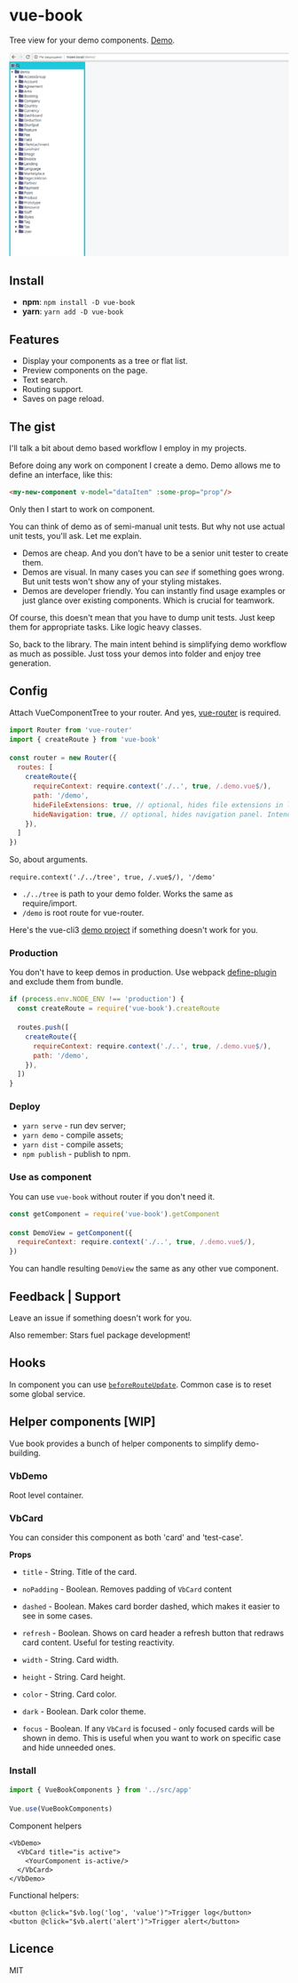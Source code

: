 # vue-book

Tree view for your demo components. [Demo](http://vue-book.asva.by/#/Demo/ContactComponent.vue).

![Interface](packages/vue-book/docs/main.gif)

## Install

* **npm**: `npm install -D vue-book` 
* **yarn**: `yarn add -D vue-book`

## Features
* Display your components as a tree or flat list.
* Preview components on the page.
* Text search.
* Routing support.
* Saves on page reload.

## The gist

I'll talk a bit about demo based workflow I employ in my projects.

Before doing any work on component I create a demo. Demo allows me to define an interface, like this:
```html
<my-new-component v-model="dataItem" :some-prop="prop"/>
```
Only then I start to work on component.

You can think of demo as of semi-manual unit tests. But why not use actual unit tests, you'll ask. Let me explain.
* Demos are cheap. And you don't have to be a senior unit tester to create them.
* Demos are visual. In many cases you can *see* if something goes wrong. But unit tests won't show any of your styling mistakes.
* Demos are developer friendly. You can instantly find usage examples or just glance over existing components. Which is crucial for teamwork.

Of course, this doesn't mean that you have to dump unit tests. Just keep them for appropriate tasks. Like logic heavy classes.

So, back to the library. The main intent behind is simplifying demo workflow as much as possible. Just toss your demos into folder and enjoy tree generation.

## Config

Attach VueComponentTree to your router. And yes, [vue-router](https://github.com/vuejs/vue-router) is required.
```js
import Router from 'vue-router'
import { createRoute } from 'vue-book'

const router = new Router({
  routes: [
    createRoute({
      requireContext: require.context('./..', true, /.demo.vue$/), 
      path: '/demo',
      hideFileExtensions: true, // optional, hides file extensions in list.
      hideNavigation: true, // optional, hides navigation panel. Intended to be used with visual recognition library.
    }),
  ]
})
```
So, about arguments. 

`require.context('./../tree', true, /.vue$/), '/demo'`
* `./../tree` is path to your demo folder. Works the same as require/import.
* `/demo` is root route for vue-router.

Here's the vue-cli3 [demo project](https://github.com/asvae/vue-book-demo) if something doesn't work for you.

### Production

You don't have to keep demos in production. Use webpack [define-plugin](https://webpack.js.org/plugins/define-plugin/) and exclude them from bundle.

```javascript
if (process.env.NODE_ENV !== 'production') {
  const createRoute = require('vue-book').createRoute
  
  routes.push([
    createRoute({
      requireContext: require.context('./..', true, /.demo.vue$/), 
      path: '/demo',
    }),
  ])
}
```

### Deploy

 * `yarn serve` - run dev server;
 * `yarn demo` - compile assets;
 * `yarn dist` - compile assets;
 * `npm publish` - publish to npm.
 
 
### Use as component

You can use `vue-book` without router if you don't need it.

```javascript
const getComponent = require('vue-book').getComponent

const DemoView = getComponent({
  requireContext: require.context('./..', true, /.demo.vue$/),
})
````

You can handle resulting `DemoView` the same as any other vue component.

## Feedback | Support
Leave an issue if something doesn't work for you.

Also remember: Stars fuel package development! 

## Hooks
In component you can use [`beforeRouteUpdate`](https://router.vuejs.org/guide/advanced/navigation-guards.html#in-component-guards). Common case is to reset some global service.

## Helper components [WIP]

Vue book provides a bunch of helper components to simplify demo-building.

### VbDemo

Root level container.

### VbCard

You can consider this component as both 'card' and 'test-case'.

**Props**

* `title` - String. Title of the card.
* `noPadding` - Boolean. Removes padding of `VbCard` content
* `dashed` - Boolean. Makes card border dashed, which makes it easier to see in some cases.
* `refresh` - Boolean. Shows on card header a refresh button that redraws card content. Useful for testing reactivity.
* `width` - String. Card width.
* `height` - String. Card height.
* `color` - String. Card color.
* `dark` - Boolean. Dark color theme.
 
* `focus` - Boolean. If any `VbCard` is focused - only focused cards will be shown in demo. This is useful when you want to work on specific case and hide unneeded ones. 

### Install

```js
import { VueBookComponents } from '../src/app'

Vue.use(VueBookComponents)
```

Component helpers

```vue
<VbDemo>
  <VbCard title="is active">
    <YourComponent is-active/>
  </VbCard>
</VbDemo>
```

Functional helpers:

```vue
<button @click="$vb.log('log', 'value')">Trigger log</button>
<button @click="$vb.alert('alert')">Trigger alert</button>
```

## Licence
MIT

[circleci-badge]: https://img.shields.io/circleci/project/github/asvae/vue-book/master.svg?style=flat-square
[circleci-url]: https://circleci.com/gh/asvae/vue-book 
